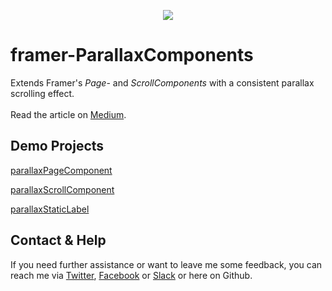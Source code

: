 
<p align="center"><img src="https://media.giphy.com/media/xUPGcHbhKD1UBj9ggo/giphy.gif"></p>

# framer-ParallaxComponents

Extends Framer's *Page*- and *ScrollComponents* with a consistent parallax scrolling effect.
<br />
<br />
Read the article on [Medium](https://medium.com).
<br />

## Demo Projects

[parallaxPageComponent](https://framer.cloud/bCUnQ)

[parallaxScrollComponent](https://framer.cloud/XIJJj)

[parallaxStaticLabel](https://framer.cloud/rySfn/)

## Contact & Help
If you need further assistance or want to leave me some feedback, you can reach me via [Twitter](https://twitter.com/marc_krenn), [Facebook](https://www.facebook.com/groups/framerjs/permalink/1187824361344633/) or [Slack](https://framer-slack-signup.herokuapp.com/) or here on Github.
